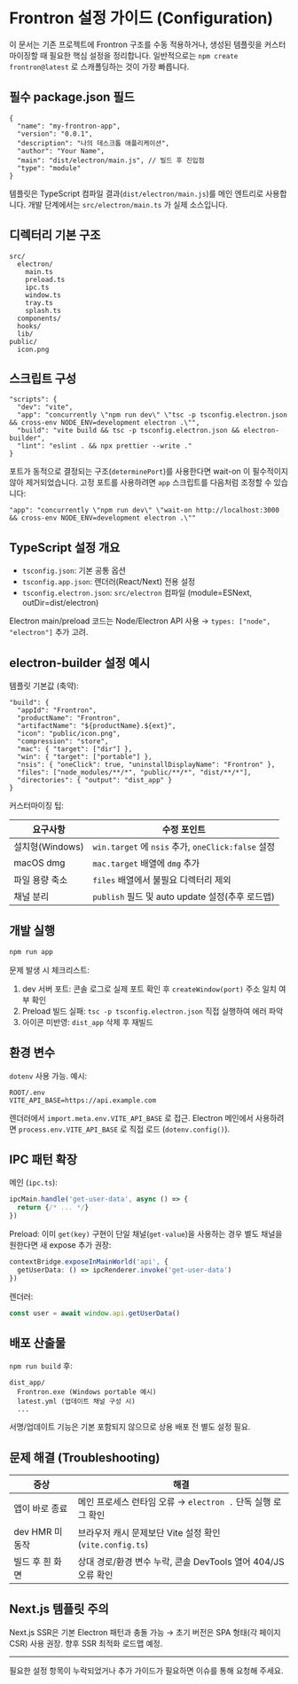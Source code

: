 # Frontron 설정 가이드 (Configuration)

이 문서는 기존 프로젝트에 Frontron 구조를 수동 적용하거나, 생성된 템플릿을 커스터마이징할 때 필요한 핵심 설정을 정리합니다. 일반적으로는 `npm create frontron@latest` 로 스캐폴딩하는 것이 가장 빠릅니다.

## 필수 package.json 필드

```jsonc
{
  "name": "my-frontron-app",
  "version": "0.0.1",
  "description": "나의 데스크톱 애플리케이션",
  "author": "Your Name",
  "main": "dist/electron/main.js", // 빌드 후 진입점
  "type": "module"
}
```

템플릿은 TypeScript 컴파일 결과(`dist/electron/main.js`)를 메인 엔트리로 사용합니다. 개발 단계에서는 `src/electron/main.ts` 가 실제 소스입니다.

## 디렉터리 기본 구조

```
src/
  electron/
    main.ts
    preload.ts
    ipc.ts
    window.ts
    tray.ts
    splash.ts
  components/
  hooks/
  lib/
public/
  icon.png
```

## 스크립트 구성

```jsonc
"scripts": {
  "dev": "vite",
  "app": "concurrently \"npm run dev\" \"tsc -p tsconfig.electron.json && cross-env NODE_ENV=development electron .\"",
  "build": "vite build && tsc -p tsconfig.electron.json && electron-builder",
  "lint": "eslint . && npx prettier --write ."
}
```

포트가 동적으로 결정되는 구조(`determinePort`)를 사용한다면 wait-on 이 필수적이지 않아 제거되었습니다. 고정 포트를 사용하려면 `app` 스크립트를 다음처럼 조정할 수 있습니다:

```jsonc
"app": "concurrently \"npm run dev\" \"wait-on http://localhost:3000 && cross-env NODE_ENV=development electron .\""
```

## TypeScript 설정 개요

- `tsconfig.json`: 기본 공통 옵션
- `tsconfig.app.json`: 렌더러(React/Next) 전용 설정
- `tsconfig.electron.json`: `src/electron` 컴파일 (module=ESNext, outDir=dist/electron)

Electron main/preload 코드는 Node/Electron API 사용 → `types: ["node", "electron"]` 추가 고려.

## electron-builder 설정 예시

템플릿 기본값 (축약):
```jsonc
"build": {
  "appId": "Frontron",
  "productName": "Frontron",
  "artifactName": "${productName}.${ext}",
  "icon": "public/icon.png",
  "compression": "store",
  "mac": { "target": ["dir"] },
  "win": { "target": ["portable"] },
  "nsis": { "oneClick": true, "uninstallDisplayName": "Frontron" },
  "files": ["node_modules/**/*", "public/**/*", "dist/**/*"],
  "directories": { "output": "dist_app" }
}
```

커스터마이징 팁:

| 요구사항 | 수정 포인트 |
| -------- | ----------- |
| 설치형(Windows) | `win.target` 에 `nsis` 추가, `oneClick:false` 설정 |
| macOS dmg | `mac.target` 배열에 `dmg` 추가 |
| 파일 용량 축소 | `files` 배열에서 불필요 디렉터리 제외 |
| 채널 분리 | `publish` 필드 및 auto update 설정(추후 로드맵) |

## 개발 실행

```bash
npm run app
```

문제 발생 시 체크리스트:
1. dev 서버 포트: 콘솔 로그로 실제 포트 확인 후 `createWindow(port)` 주소 일치 여부 확인
2. Preload 빌드 실패: `tsc -p tsconfig.electron.json` 직접 실행하여 에러 파악
3. 아이콘 미반영: `dist_app` 삭제 후 재빌드

## 환경 변수

`dotenv` 사용 가능. 예시:
```
ROOT/.env
VITE_API_BASE=https://api.example.com
```
렌더러에서 `import.meta.env.VITE_API_BASE` 로 접근. Electron 메인에서 사용하려면 `process.env.VITE_API_BASE` 로 직접 로드 (`dotenv.config()`).

## IPC 패턴 확장

메인 (`ipc.ts`):
```ts
ipcMain.handle('get-user-data', async () => {
  return {/* ... */}
})
```
Preload: 이미 `get(key)` 구현이 단일 채널(`get-value`)을 사용하는 경우 별도 채널을 원한다면 새 expose 추가 권장:
```ts
contextBridge.exposeInMainWorld('api', {
  getUserData: () => ipcRenderer.invoke('get-user-data')
})
```
렌더러:
```ts
const user = await window.api.getUserData()
```

## 배포 산출물

`npm run build` 후:
```
dist_app/
  Frontron.exe (Windows portable 예시)
  latest.yml (업데이트 채널 구성 시)
  ...
```

서명/업데이트 기능은 기본 포함되지 않으므로 상용 배포 전 별도 설정 필요.

##  문제 해결 (Troubleshooting)

| 증상 | 해결 |
| ---- | ---- |
| 앱이 바로 종료 | 메인 프로세스 런타임 오류 → `electron .` 단독 실행 로그 확인 |
| dev HMR 미동작 | 브라우저 캐시 문제보단 Vite 설정 확인 (`vite.config.ts`) |
| 빌드 후 흰 화면 | 상대 경로/환경 변수 누락, 콘솔 DevTools 열어 404/JS 오류 확인 |

## Next.js 템플릿 주의

Next.js SSR은 기본 Electron 패턴과 충돌 가능 → 초기 버전은 SPA 형태(각 페이지 CSR) 사용 권장. 향후 SSR 최적화 로드맵 예정.

---
필요한 설정 항목이 누락되었거나 추가 가이드가 필요하면 이슈를 통해 요청해 주세요.